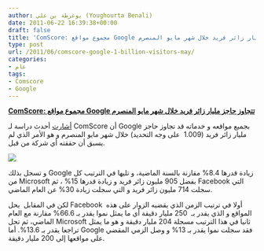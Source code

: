 ```yaml
---
author: يوغرطة بن علي (Youghourta Benali)
date: 2011-06-22 16:39:38+00:00
draft: false
title: 'ComScore: مجموع مواقع Google تتجاوز حاجز مليار زائر فريد خلال شهر مايو المنصرم'
type: post
url: /2011/06/comscore-google-1-billion-visitors-may/
categories:
- عام
tags:
- Comscore
- Google
---
```


[**ComScore: مجموع مواقع Google تتجاوز حاجز مليار زائر فريد خلال شهر مايو المنصرم**](https://www.it-scoop.com/2011/06/comscore-google-1-billion-visitors-may)


[أشارت](http://news.cnet.com/8301-1023_3-20073255-93/google-hits-record-with-1-billion-site-visitors-in-may/) أحدث دراسة لـ ComScore أن Google بجميع مواقعه و خدماته قد تجاوز حاجز مليار زائر فريد (1.009  على وجه التحديد) خلال شهر مايو المنصرم و هو الأمر الذي لم يسبق أن حققته أي شركة من قبل.

[![](https://www.it-scoop.com/wp-content/uploads/2011/06/comscore-google.png)
](https://www.it-scoop.com/2011/06/comscore-google-1-billion-visitors-may)

و تسجل بذلك Google زيادة قدرها 8.4% مقارنة بالسنة الماضية، و تليها في الترتيب كل من Microsoft بفضل 905 مليون زائر فريد و زيادة قدرها 15% ، ثم Facebook التي سجلت 714 مليون زائر فريد و التي سجلت زيادة 30% عن العام الماضي.

لكن في المقابل  يحل Facebook  أولا في ترتيب الزمن الذي يقضيه الزوار على هذه المواقع و الذي يقدر بـ  250 مليار دقيقة أي ما يمثل نموا يقدر بـ 66.6% مقارنة مع العام الماضي، ثم تحل Microsoft ثانيا في هذا الترتيب مسجلة 204 مليار دقيقة و هو ما يمثل تراجعا يقدر بـ 13.6%. أما Google فقد سجلت نموا يقدر بـ 13% و وصل الزمي المقضي على مواقعها إلى 200 مليار دقيقة.
